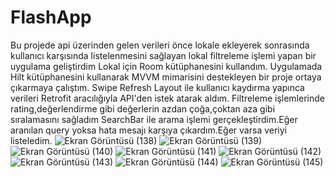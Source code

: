# FlashApp
Bu projede api üzerinden gelen verileri önce lokale ekleyerek sonrasında kullanıcı karşısında listelenmesini sağlayan lokal filtreleme işlemi yapan bir uygulama geliştirdim
Lokal için Room kütüphanesini kullandım.
Uygulamada Hilt kütüphanesini kullanarak MVVM mimarisini destekleyen bir proje ortaya çıkarmaya çalıştım.
Swipe Refresh Layout ile kullanıcı kaydırma yapınca verileri Retrofit aracılığıyla API'den istek atarak aldım.
Filtreleme işlemlerinde rating,değerlendirme gibi değerlerin azdan çoğa,çoktan aza gibi sıralamasını sağladım
SearchBar ile arama işlemi gerçekleştirdim.Eğer aranılan query yoksa hata mesajı karşıya çıkardım.Eğer varsa veriyi listeledim.
![Ekran Görüntüsü (138)](https://github.com/Cntrk01/FlashApp/assets/98031686/6ffa4319-aed3-43c2-ae0a-04d15ea18a8f)
![Ekran Görüntüsü (139)](https://github.com/Cntrk01/FlashApp/assets/98031686/eb851505-dacb-45da-8993-ac069d6c9523)
![Ekran Görüntüsü (140)](https://github.com/Cntrk01/FlashApp/assets/98031686/73af0d72-9bae-42a6-afca-eff48052692c)
![Ekran Görüntüsü (141)](https://github.com/Cntrk01/FlashApp/assets/98031686/a2808885-8680-4d6a-8f73-2fd571b2211e)
![Ekran Görüntüsü (142)](https://github.com/Cntrk01/FlashApp/assets/98031686/83981071-2e5a-489d-a89e-03b2cfd4dc52)
![Ekran Görüntüsü (143)](https://github.com/Cntrk01/FlashApp/assets/98031686/59e5fb49-f306-4c88-9c63-1ec408aaba76)
![Ekran Görüntüsü (144)](https://github.com/Cntrk01/FlashApp/assets/98031686/9afdf0d5-be71-427b-987e-0d5c1c6763bf)
![Ekran Görüntüsü (145)](https://github.com/Cntrk01/FlashApp/assets/98031686/6d8393ad-62bf-4fd4-b55a-6bf08787075b)
